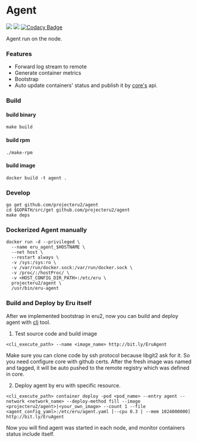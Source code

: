 Agent
======
![](https://github.com/projecteru2/agent/workflows/goreleaser/badge.svg)
![](https://github.com/projecteru2/agent/workflows/golangci-lint/badge.svg)
[![Codacy Badge](https://app.codacy.com/project/badge/Grade/0ae492f3a2c04f7c9b743998f4184943)](https://www.codacy.com/gh/projecteru2/agent?utm_source=github.com&amp;utm_medium=referral&amp;utm_content=projecteru2/agent&amp;utm_campaign=Badge_Grade)

Agent run on the node.

### Features

* Forward log stream to remote
* Generate container metrics
* Bootstrap
* Auto update containers' status and publish it by [core's](https://github.com/projecteru2/core) api.

### Build

#### build binary

`make build`

#### build rpm

`./make-rpm`

#### build image

`docker build -t agent .`

### Develop

```shell
go get github.com/projecteru2/agent
cd $GOPATH/src/get github.com/projecteru2/agent
make deps
```

### Dockerized Agent manually

```shell
docker run -d --privileged \
  --name eru_agent_$HOSTNAME \
  --net host \
  --restart always \
  -v /sys:/sys:ro \
  -v /var/run/docker.sock:/var/run/docker.sock \
  -v /proc/:/hostProc/ \
  -v <HOST_CONFIG_DIR_PATH>:/etc/eru \
  projecteru2/agent \
  /usr/bin/eru-agent
```

### Build and Deploy by Eru itself

After we implemented bootstrap in eru2, now you can build and deploy agent with [cli](https://github.com/projecteru2/cli) tool.

1. Test source code and build image

```shell
<cli_execute_path> --name <image_name> http://bit.ly/EruAgent
```

Make sure you can clone code by ssh protocol because libgit2 ask for it. So you need configure core with github certs. After the fresh image was named and tagged, it will be auto pushed to the remote registry which was defined in core.

2. Deploy agent by eru with specific resource.

```shell
<cli_execute_path> container deploy -pod <pod_name> --entry agent --network <network_name> --deploy-method fill --image <projecteru2/agent>|<your_own_image> --count 1 --file <agent_config_yaml>:/etc/eru/agent.yaml [--cpu 0.3 | --mem 1024000000] http://bit.ly/EruAgent
```

Now you will find agent was started in each node, and monitor containers status include itself.